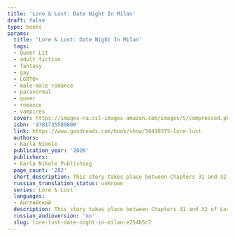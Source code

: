 ```yaml
---
title: 'Lore & Lust: Date Night In Milan'
draft: false
type: books
params:
  title: 'Lore & Lust: Date Night In Milan'
  tags:
  - Queer Lit
  - adult fiction
  - fantasy
  - gay
  - LGBTQ+
  - male-male romance
  - paranormal
  - queer
  - romance
  - vampires
  cover: https://images-na.ssl-images-amazon.com/images/S/compressed.photo.goodreads.com/books/1624477910i/58410375.jpg
  isbn: '9781735589800'
  link: https://www.goodreads.com/book/show/58410375-lore-lust
  authors:
  - Karla Nikole
  publication_year: '2020'
  publishers:
  - Karla Nikole Publishing
  page_count: '282'
  short_description: This story takes place between Chapters 31 and 32 of Lore and Lust Book One
  russian_translation_status: unknown
  series: Lore & Lust
  languages:
  - Английский
  description: This story takes place between Chapters 31 and 32 of Lore and Lust Book One
  russian_audioversion: 'no'
  slug: lore-lust-date-night-in-milan-e254b5c7
---
```

